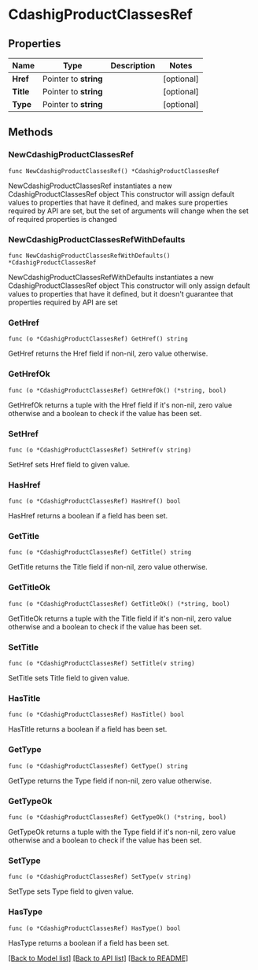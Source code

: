 # CdashigProductClassesRef

## Properties

Name | Type | Description | Notes
------------ | ------------- | ------------- | -------------
**Href** | Pointer to **string** |  | [optional] 
**Title** | Pointer to **string** |  | [optional] 
**Type** | Pointer to **string** |  | [optional] 

## Methods

### NewCdashigProductClassesRef

`func NewCdashigProductClassesRef() *CdashigProductClassesRef`

NewCdashigProductClassesRef instantiates a new CdashigProductClassesRef object
This constructor will assign default values to properties that have it defined,
and makes sure properties required by API are set, but the set of arguments
will change when the set of required properties is changed

### NewCdashigProductClassesRefWithDefaults

`func NewCdashigProductClassesRefWithDefaults() *CdashigProductClassesRef`

NewCdashigProductClassesRefWithDefaults instantiates a new CdashigProductClassesRef object
This constructor will only assign default values to properties that have it defined,
but it doesn't guarantee that properties required by API are set

### GetHref

`func (o *CdashigProductClassesRef) GetHref() string`

GetHref returns the Href field if non-nil, zero value otherwise.

### GetHrefOk

`func (o *CdashigProductClassesRef) GetHrefOk() (*string, bool)`

GetHrefOk returns a tuple with the Href field if it's non-nil, zero value otherwise
and a boolean to check if the value has been set.

### SetHref

`func (o *CdashigProductClassesRef) SetHref(v string)`

SetHref sets Href field to given value.

### HasHref

`func (o *CdashigProductClassesRef) HasHref() bool`

HasHref returns a boolean if a field has been set.

### GetTitle

`func (o *CdashigProductClassesRef) GetTitle() string`

GetTitle returns the Title field if non-nil, zero value otherwise.

### GetTitleOk

`func (o *CdashigProductClassesRef) GetTitleOk() (*string, bool)`

GetTitleOk returns a tuple with the Title field if it's non-nil, zero value otherwise
and a boolean to check if the value has been set.

### SetTitle

`func (o *CdashigProductClassesRef) SetTitle(v string)`

SetTitle sets Title field to given value.

### HasTitle

`func (o *CdashigProductClassesRef) HasTitle() bool`

HasTitle returns a boolean if a field has been set.

### GetType

`func (o *CdashigProductClassesRef) GetType() string`

GetType returns the Type field if non-nil, zero value otherwise.

### GetTypeOk

`func (o *CdashigProductClassesRef) GetTypeOk() (*string, bool)`

GetTypeOk returns a tuple with the Type field if it's non-nil, zero value otherwise
and a boolean to check if the value has been set.

### SetType

`func (o *CdashigProductClassesRef) SetType(v string)`

SetType sets Type field to given value.

### HasType

`func (o *CdashigProductClassesRef) HasType() bool`

HasType returns a boolean if a field has been set.


[[Back to Model list]](../README.md#documentation-for-models) [[Back to API list]](../README.md#documentation-for-api-endpoints) [[Back to README]](../README.md)


